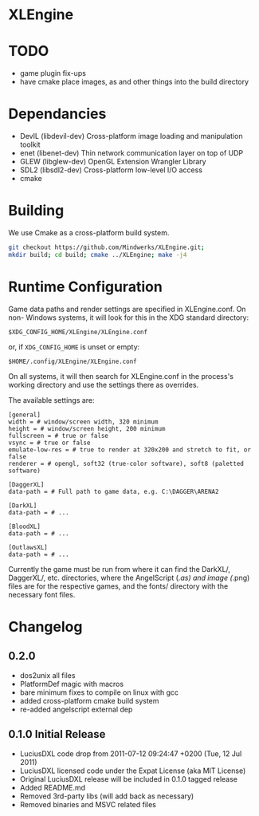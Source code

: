 # XLEngine

TODO
====
* game plugin fix-ups
* have cmake place images, as and other things into the build directory


Dependancies
============
* DevIL (libdevil-dev) Cross-platform image loading and manipulation toolkit
* enet (libenet-dev) Thin network communication layer on top of UDP
* GLEW (libglew-dev) OpenGL Extension Wrangler Library
* SDL2 (libsdl2-dev) Cross-platform low-level I/O access
* cmake


Building
========
We use Cmake as a cross-platform build system.

```bash
git checkout https://github.com/Mindwerks/XLEngine.git;
mkdir build; cd build; cmake ../XLEngine; make -j4
```


Runtime Configuration
=====================
Game data paths and render settings are specified in XLEngine.conf. On non-
Windows systems, it will look for this in the XDG standard directory:
```
$XDG_CONFIG_HOME/XLEngine/XLEngine.conf
```
or, if `XDG_CONFIG_HOME` is unset or empty:
```
$HOME/.config/XLEngine/XLEngine.conf
```

On all systems, it will then search for XLEngine.conf in the process's working
directory and use the settings there as overrides.

The available settings are:
```
[general]
width = # window/screen width, 320 minimum
height = # window/screen height, 200 minimum
fullscreen = # true or false
vsync = # true or false
emulate-low-res = # true to render at 320x200 and stretch to fit, or false
renderer = # opengl, soft32 (true-color software), soft8 (paletted software)

[DaggerXL]
data-path = # Full path to game data, e.g. C:\DAGGER\ARENA2

[DarkXL]
data-path = # ...

[BloodXL]
data-path = # ...

[OutlawsXL]
data-path = # ...
```

Currently the game must be run from where it can find the DarkXL/, DaggerXL/,
etc. directories, where the AngelScript (*.as) and image (*.png) files are for
the respective games, and the fonts/ directory with the necessary font files.


Changelog
=========

0.2.0
-----
* dos2unix all files
* PlatformDef magic with macros
* bare minimum fixes to compile on linux with gcc
* added cross-platform cmake build system
* re-added angelscript external dep


0.1.0 Initial Release
---------------------
* LuciusDXL code drop from 2011-07-12 09:24:47 +0200 (Tue, 12 Jul 2011)
* LuciusDXL licensed code under the Expat License (aka MIT License)
* Original LuciusDXL release will be included in 0.1.0 tagged release
* Added README.md
* Removed 3rd-party libs (will add back as necessary)
* Removed binaries and MSVC related files


